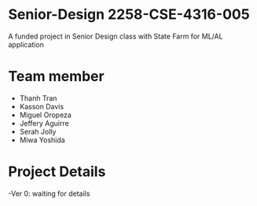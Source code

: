 # Senior-Design 2258-CSE-4316-005
A funded project in Senior Design class with State Farm for ML/AL application

# Team member 
  - Thanh Tran 
  - Kasson Davis 
  - Miguel Oropeza 
  - Jeffery Aguirre
  - Serah Jolly  
  - Miwa Yoshida

# Project Details
-Ver 0: waiting for details 
